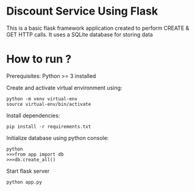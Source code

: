 # Discount Service Using Flask

This is a basic flask framework application created to perform CREATE & GET HTTP calls.
It uses a SQLite database for storing data

# How to run ?
Prerequisites:
Python >= 3 installed

Create and activate virtual environment using:
```
python -m venv virtual-env
source virtual-env/bin/activate
```

Install dependencies:
```
pip install -r requirements.txt
```
Initialize database using python console:
```
python
>>>from app import db
>>>db.create_all()
```

Start flask server
```
python app.py
```
